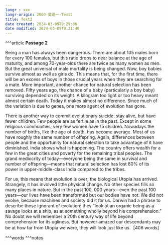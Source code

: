 ```yaml
---
langr : xxx
langr-origin: 2000-英语一-Text2
title: Text2
date created: 2024-03-09T9:29:06
date modified: 2024-03-09T9:31:40
---
```


^^^article
**Passage 2**

Being a man has always been dangerous. There are about 105 males born for every 100 females, but this ratio drops to near balance at the age of maturity, and among 70-year-olds there are twice as many women as men. But the great universal of male mortality is being changed. Now, boy babies survive almost as well as girls do. This means that, for the first time, there will be an excess of boys in those crucial years when they are searching for a mate. More important, another chance for natural selection has been removed. Fifty years ago, the chance of a baby (particularly a boy baby) surviving depended on its weight. A kilogram too light or too heavy meant almost certain death. Today it makes almost no difference. Since much of the variation is due to genes, one more agent of evolution has gone.

There is another way to commit evolutionary suicide: stay alive, but have fewer children. Few people are as fertile as in the past. Except in some religious communities, very few women have 15 children. Nowadays the number of births, like the age of death, has become average. Most of us have roughly the same number of offspring. Again, differences between people and the opportunity for natural selection to take advantage of it have diminished. India shows what is happening. The country offers wealth for a few in the great cities and poverty for the remaining tribal peoples. The grand mediocrity of today—everyone being the same in survival and number of offspring—means that natural selection has lost 80% of its power in upper-middle-class India compared to the tribes.

For us, this means that evolution is over; the biological Utopia has arrived. Strangely, it has involved little physical change. No other species fills so many places in nature. But in the past 100, 000 years—even the past 100 years—our lives have been transformed but our bodies have not. We did not evolve, because machines and society did it for us. Darwin had a phrase to describe those ignorant of evolution: they “look at an organic being as a savage looks at a ship, as at something wholly beyond his comprehension.” No doubt we will remember a 20th century way of life beyond comprehension for its ugliness. But however amazed our descendants may be at how far from Utopia we were, they will look just like us.［406 words］





^^^words
^^^notes
